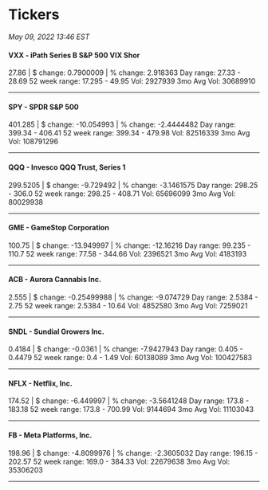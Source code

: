 # Tickers
*May 09, 2022 13:46 EST*

#### VXX - iPath Series B S&P 500 VIX Shor
27.86 | $ change: 0.7900009 | % change: 2.918363
Day range: 27.33 - 28.69 52 week range: 17.295 - 49.95
Vol: 2927939 3mo Avg Vol: 30689910

---

#### SPY - SPDR S&P 500
401.285 | $ change: -10.054993 | % change: -2.4444482
Day range: 399.34 - 406.41 52 week range: 399.34 - 479.98
Vol: 82516339 3mo Avg Vol: 108791296

---

#### QQQ - Invesco QQQ Trust, Series 1
299.5205 | $ change: -9.729492 | % change: -3.1461575
Day range: 298.25 - 306.0 52 week range: 298.25 - 408.71
Vol: 65696099 3mo Avg Vol: 80029938

---

#### GME - GameStop Corporation
100.75 | $ change: -13.949997 | % change: -12.16216
Day range: 99.235 - 110.7 52 week range: 77.58 - 344.66
Vol: 2396521 3mo Avg Vol: 4183193

---

#### ACB - Aurora Cannabis Inc.
2.555 | $ change: -0.25499988 | % change: -9.074729
Day range: 2.5384 - 2.75 52 week range: 2.5384 - 10.64
Vol: 4852580 3mo Avg Vol: 7259021

---

#### SNDL - Sundial Growers Inc.
0.4184 | $ change: -0.0361 | % change: -7.9427943
Day range: 0.405 - 0.4479 52 week range: 0.4 - 1.49
Vol: 60138089 3mo Avg Vol: 100427583

---

#### NFLX - Netflix, Inc.
174.52 | $ change: -6.449997 | % change: -3.5641248
Day range: 173.8 - 183.18 52 week range: 173.8 - 700.99
Vol: 9144694 3mo Avg Vol: 11103043

---

#### FB - Meta Platforms, Inc.
198.96 | $ change: -4.8099976 | % change: -2.3605032
Day range: 196.15 - 202.57 52 week range: 169.0 - 384.33
Vol: 22679638 3mo Avg Vol: 35306203

---

